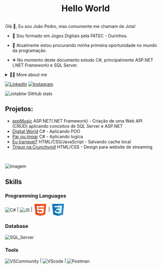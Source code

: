 <!--título-->
<div id="user-content-toc">
  <ul align="center">
    <summary><h1 style="display: inline-block">Hello World</h1></summary>
</div>

<!-- Presentation -->
<p>
  Olá 👋, Eu sou João Pedro, mas comumente me chamam de Jota!

  - 🌱 Sou formado em Jogos Digitais pela FATEC - Ourinhos.
    
  - 🔭 Atualmente estou procurando minha primeira oportunidade no mundo da programação.

  - ❄ No momento deste documento estudo C#, principalmente ASP.NET (.NET Framework) e SQL Server. 
</p>

<!-- Dropdown -->
<details>
  <summary>👨‍💻 More about me</summary>
  
  - 💬 Olá! Contarei um pouco sobre mim. Comecei minha jornada me aprofundando em desenhos técnicos e eventualmente acabei indo para arte digital no qual passei por um processo de aprendizagem gratificante e trabalhando com comissões. Enquanto eu aprendia mais sobre técnicas de desenho, modelagem e animação, cursava Jogos Digitais na instituição da FATEC, durante esse período, encontrei espaço na área de tecnologia com a empresa Webby Internet. Comecei a me interessar pela parte de rede e segurança no trabalho, qual também me despertou o interesse em programação e desenvolvimento, área qual atualmente foco meus estudos.

  - 🌙 Eu gosto de refletir sobre a vida, o que nos move e como pensamos como ser humano, mas ao mesmo tempo, há momentos que gosto de não pensar em nada. Ler livros e mangás, assistir anime, escutar o Pedro Loss (Ciência todo dia) e o Pedro Calabrez (NeuroVox) fazem parte do meu dia, por falar em parte do meu dia, no final de 2022 conheci uma das melhores coisas, a academia, um momento pra escutar música, estar comigo mesmo e é simplesmente maravilhoso :D 
</details>

<!-- Links -->
[![LinkedIn](https://img.shields.io/badge/LinkedIn-0077B5?style=for-the-badge&logo=linkedin&logoColor=white)](https://www.linkedin.com/in/jo%C3%A3o-pedro-bernardino-75931019a/)
[![Instagram](https://img.shields.io/badge/Instagram-E4405F?style=for-the-badge&logo=instagram&logoColor=white)](https://www.instagram.com/btwjota/)

![Jotabtw GitHub stats](https://github-readme-stats.vercel.app/api?username=jotabtw&theme=tokyonight&show_icons=true)

## Projetos:
- [appMusic](https://github.com/jotabtw/appMusic/) ASP.NET(.NET Framework) - Criação de uma Web API (CRUD) aplicando conceitos de SQL Server e ASP.NET 
- [Digital World](https://github.com/jotabtw/Digital_World)  C# - Aplicando POO
- [Par ou ímpar](https://github.com/jotabtw/par_ou_impar) C# - Aplicando logíca
- [Eu tranquei?](https://github.com/jotabtw/EuTranquei) HTML/CSS/JavaScript - Salvando cache local
- [Trigun na Crunchyroll](https://github.com/jotabtw/Trigun_na_Crunchyroll) HTML/CSS - Design para website de streaming

<!-- GIF -->
<br>
<p align="left">
  <img align="center" src="https://github.com/jotabtw/jotabtw/blob/main/Assets/e7d2bd61228185.5a67a07360e75.gif" alt="Imagem">  
</p>


## Skills
<!-- Skills: Programming Languages -->
  <div style="flex-basis: 48%;">
    <h3>Programming Languages</h3>
    <img align="center" alt="C#" height="40" width="35" src="https://seeklogo.com/images/C/c-sharp-c-logo-02F17714BA-seeklogo.com.png"> |
    <img align="center" alt="JS" height="40" width="40" src="https://upload.wikimedia.org/wikipedia/commons/6/6a/JavaScript-logo.png"> |
    <img align="center" alt="HTML" height="40" width="45" src="https://raw.githubusercontent.com/devicons/devicon/master/icons/html5/html5-original.svg"> |
    <img align="center" alt="CSS" height="40" width="45" src="https://raw.githubusercontent.com/devicons/devicon/master/icons/css3/css3-original.svg"> 
   </div>
   
  <div style="flex-basis: 48%;">
    <h3>Database</h3>
       <img align="center" height="30" alt="SQL_Server" src="https://img.shields.io/badge/Microsoft%20SQL%20Server-CC2927?style=for-the-badge&logo=microsoft%20sql%20server&logoColor=white"> 
    </div>

  <div style="flex-basis: 48%;">
    <h3>Tools</h3>
    <img align="center" alt="VSCommunity" height="44" width="42" src="https://images-eds-ssl.xboxlive.com/image?url=4rt9.lXDC4H_93laV1_eHHFT949fUipzkiFOBH3fAiZZUCdYojwUyX2aTonS1aIwMrx6NUIsHfUHSLzjGJFxxr4dH.og8l0VK7ZT_RROCKfE9DsKvMyNlXcrGNhjyVdZVDnlLtjhiH3XudrX9fWg5nNgvv79ZqX1qx9y7dQ0d_Y-&format=source"> |
    <img align="center" alt="VScode" height="30" width="40" src="https://cdn.jsdelivr.net/gh/devicons/devicon/icons/vscode/vscode-original.svg"> |
    <img align="center" alt="Postman" height="30" width="40" src="https://cdn.worldvectorlogo.com/logos/postman.svg">
  </div>

